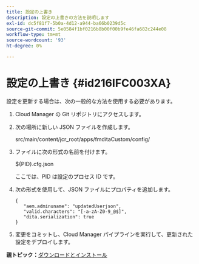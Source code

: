 ```yaml
---
title: 設定の上書き
description: 設定の上書きの方法を説明します
exl-id: dc5f81f7-5b0a-4d12-a944-ba66b0239d5c
source-git-commit: 5e0584f1bf0216b8b00f00b9fe46fa682c244e08
workflow-type: tm+mt
source-wordcount: '93'
ht-degree: 0%

---
```


# 設定の上書き {#id216IFC003XA}

設定を更新する場合は、次の一般的な方法を使用する必要があります。

1. Cloud Manager の Git リポジトリにアクセスします。

1. 次の場所に新しい JSON ファイルを作成します。

   src/main/content/jcr\_root/apps/fmditaCustom/config/

1. ファイルに次の形式の名前を付けます。

   $\{PID\}.cfg.json

   ここでは、PID は設定のプロセス ID です。

1. 次の形式を使用して、JSON ファイルにプロパティを追加します。

   ```
   {
      "aem.adminuname": "updatedUserjson",
      "valid.characters": "[-a-zA-Z0-9_@$]",
      "dita.serialization": true
   }
   ```

1. 変更をコミットし、Cloud Manager パイプラインを実行して、更新された設定をデプロイします。


**親トピック：**[&#x200B;ダウンロードとインストール](download-install.md)
